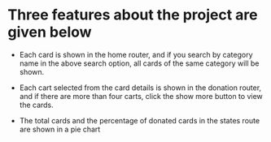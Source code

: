 # Three features about the project are given below
* Each card is shown in the home router, and if you search by category name in the above search option, all cards of the same category will be shown.

* Each cart selected from the card details is shown in the donation router, and if there are more than four carts, click the show more button to view the cards.

* The total cards and the percentage of donated cards in the states route are shown in a pie chart
